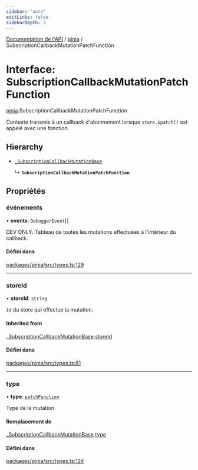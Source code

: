 ```yaml
---
sidebar: "auto"
editLinks: false
sidebarDepth: 3
---
```


[Documentation de l'API](../index.md) / [pinia](../modules/pinia.md) / SubscriptionCallbackMutationPatchFunction

# Interface: SubscriptionCallbackMutationPatchFunction

[pinia](../modules/pinia.md).SubscriptionCallbackMutationPatchFunction

Contexte transmis à un callback d'abonnement lorsque `store.$patch()` est appelé
avec une fonction.

## Hierarchy

- [`_SubscriptionCallbackMutationBase`](pinia._SubscriptionCallbackMutationBase.md)

  ↳ **`SubscriptionCallbackMutationPatchFunction`**

## Propriétés

### événements

• **events**: `DebuggerEvent`[]

DEV ONLY. Tableau de toutes les mutations effectuées à l'intérieur du callback.

#### Défini dans

[packages/pinia/src/types.ts:129](https://github.com/vuejs/pinia/blob/2b998ee/packages/pinia/src/types.ts#L129)

___

### storeId

• **storeId**: `string`

`id` du store qui effectue la mutation.

#### Inherited from

[_SubscriptionCallbackMutationBase](pinia._SubscriptionCallbackMutationBase.md).[storeId](pinia._SubscriptionCallbackMutationBase.md#storeid)

#### Défini dans

[packages/pinia/src/types.ts:81](https://github.com/vuejs/pinia/blob/2b998ee/packages/pinia/src/types.ts#L81)

___

### type

• **type**: [`patchFunction`](../enums/pinia.MutationType.md#patchfunction)

Type de la mutation

#### Remplacement de

[_SubscriptionCallbackMutationBase](pinia._SubscriptionCallbackMutationBase.md).[type](pinia._SubscriptionCallbackMutationBase.md#type)

#### Défini dans

[packages/pinia/src/types.ts:124](https://github.com/vuejs/pinia/blob/2b998ee/packages/pinia/src/types.ts#L124)
